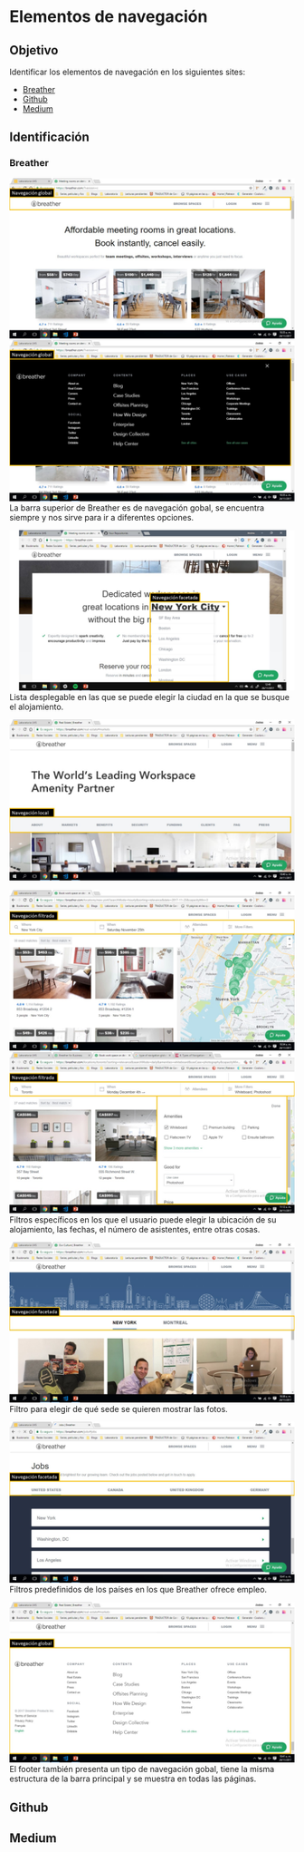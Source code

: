 # Elementos de navegación

## Objetivo

Identificar los elementos de navegación en los siguientes sites:

* [Breather](https://breather.com/ "Breather")
* [Github](https://github.com/ "Github")
* [Medium](https://medium.com/ "Medium")

## Identificación

### Breather

![Navegación global](assets/images/breather/diapositiva1.jpg)
![Navegación global](assets/images/breather/diapositiva2.jpg)
La barra superior de Breather es de navegación gobal, se encuentra siempre y nos sirve para ir a diferentes opciones.

![Navegación facetada](assets/images/breather/diapositiva3.jpg)
Lista desplegable en las que se puede elegir la ciudad en la que se busque el alojamiento.

![Navegación local](assets/images/breather/diapositiva4.jpg)

![Navegación filtrada](assets/images/breather/diapositiva5.jpg)
![Navegación filtrada](assets/images/breather/diapositiva6.jpg)
Filtros específicos en los que el usuario puede elegir la ubicación de su alojamiento, las fechas, el número de asistentes, entre otras cosas.

![Navegación facetada](assets/images/breather/diapositiva7.jpg)
Filtro para elegir de qué sede se quieren mostrar las fotos.

![Navegación facetada](assets/images/breather/diapositiva8.jpg)
Filtros predefinidos de los países en los que Breather ofrece empleo.

![Navegación global](assets/images/breather/diapositiva9.jpg)
El footer también presenta un tipo de navegación gobal, tiene la misma estructura de la barra principal y se muestra en todas las páginas.

## Github

## Medium